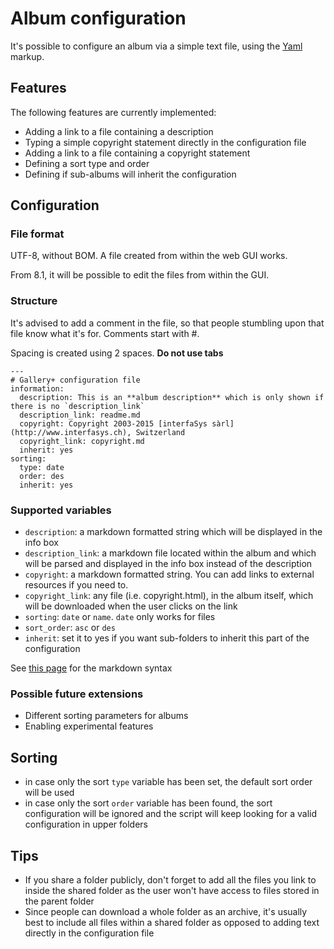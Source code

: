 # Album configuration
It's possible to configure an album via a simple text file, using the [Yaml](https://en.wikipedia.org/wiki/YAML) markup.

## Features

The following features are currently implemented:

* Adding a link to a file containing a description
* Typing a simple copyright statement directly in the configuration file
* Adding a link to a file containing a copyright statement
* Defining a sort type and order 
* Defining if sub-albums will inherit the configuration

## Configuration

### File format
UTF-8, without BOM. A file created from within the web GUI works.

From 8.1, it will be possible to edit the files from within the GUI.

### Structure
It's advised to add a comment in the file, so that people stumbling upon that file know what it's for.
Comments start with #.

Spacing is created using 2 spaces. **Do not use tabs**
```
---
# Gallery+ configuration file
information:
  description: This is an **album description** which is only shown if there is no `description_link`
  description_link: readme.md
  copyright: Copyright 2003-2015 [interfaSys sàrl](http://www.interfasys.ch), Switzerland
  copyright_link: copyright.md
  inherit: yes
sorting:
  type: date
  order: des
  inherit: yes
```

### Supported variables

* `description`: a markdown formatted string which will be displayed in the info box
* `description_link`: a markdown file located within the album and which will be parsed and displayed in the info box instead of the description
* `copyright`: a markdown formatted string. You can add links to external resources if you need to.
* `copyright_link`: any file (i.e. copyright.html), in the album itself, which will be downloaded when the user clicks on the link
* `sorting`: `date` or `name`. `date` only works for files
* `sort_order`: `asc` or `des`
* `inherit`: set it to yes if you want sub-folders to inherit this part of the configuration

See [this page](http://www.markitdown.net/markdown) for the markdown syntax

### Possible future extensions

* Different sorting parameters for albums
* Enabling experimental features

## Sorting
* in case only the sort `type` variable has been set, the default sort order will be used
* in case only the sort `order` variable has been found, the sort configuration will be ignored and the script will keep looking for a valid configuration in upper folders

## Tips
* If you share a folder publicly, don't forget to add all the files you link to inside the shared folder as the user won't have access to files stored in the parent folder
* Since people can download a whole folder as an archive, it's usually best to include all files within a shared folder as opposed to adding text directly in the configuration file
